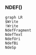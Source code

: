 




### NDEF()
``` mermaid
graph LR
$Write
!Write
NdefFragment
NdefText
NdefUri
NdefBi
NdeSp
```
```kotlin

```
<!--stackedit_data:
eyJoaXN0b3J5IjpbMTgyNDE0NDY5NCwtODI4NTU2MzNdfQ==
-->